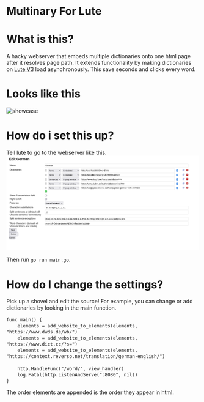 # Multinary For Lute

# What is this?
A hacky webserver that embeds multiple dictionaries onto one html page after it resolves page path. It extends functionality by making dictionaries on [Lute V3](https://github.com/LuteOrg/lute-v3) load asynchronously. This save seconds and clicks every word.

# Looks like this
![showcase](multinary.gif)

# How do i set this up?
Tell lute to go to the webserver like this.
![setup](setup.png)

Then run `go run main.go`.


# How do I change the settings?

Pick up a shovel and edit the source! For example, you can change or add dictionaries by looking in the main function.

```golang
func main() {
	elements = add_website_to_elements(elements, "https://www.dwds.de/wb/")
	elements = add_website_to_elements(elements, "https://www.dict.cc/?s=")
	elements = add_website_to_elements(elements, "https://context.reverso.net/translation/german-english/")

	http.HandleFunc("/word/", view_handler)
	log.Fatal(http.ListenAndServe(":8080", nil))
}
```

The order elements are appended is the order they appear in html.
